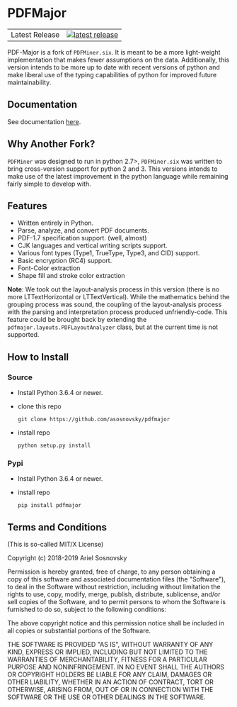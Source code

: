 # PDFMajor 

<table>
<tr>
  <td>Latest Release</td>
  <td>
    <a href="https://pypi.org/project/pdfmajor/">
    <img src="https://img.shields.io/pypi/v/pdfmajor.svg" alt="latest release" />
    </a>
  </td>
</tr>
</table>

PDF-Major is a fork of `PDFMiner.six`. It is meant to be a more light-weight implementation that makes fewer assumptions on the data. Additionally, this version intends to be more up to date with recent versions of python and make liberal use of the typing capabilities of python for improved future maintainability.

## Documentation

See documentation [here](https://asosnovsky.github.io/pdfmajor/).

## Why Another Fork?

`PDFMiner` was designed to run in python 2.7>, `PDFMiner.six` was written to bring cross-version support for python 2 and 3. This versions intends to make use of the latest improvement in the python language while remaining fairly simple to develop with. 


## Features

 * Written entirely in Python.
 * Parse, analyze, and convert PDF documents.
 * PDF-1.7 specification support. (well, almost)
 * CJK languages and vertical writing scripts support.
 * Various font types (Type1, TrueType, Type3, and CID) support.
 * Basic encryption (RC4) support.
 * Font-Color extraction
 * Shape fill and stroke color extraction

**Note**: We took out the layout-analysis process in this version (there is no more LTTextHorizontal or LTTextVertical). While the mathematics behind the grouping process was sound, the coupling of the layout-analysis process with the parsing and interpretation process produced unfriendly-code. This feature could be brought back by extending the `pdfmajor.layouts.PDFLayoutAnalyzer` class, but at the current time is not supported.

## How to Install

### Source

  * Install Python 3.6.4 or newer.
  * clone this repo

    `git clone https://github.com/asosnovsky/pdfmajor`
  * install repo

    `python setup.py install`

### Pypi
  * Install Python 3.6.4 or newer.
  * install repo

    `pip install pdfmajor`

## Terms and Conditions

(This is so-called MIT/X License)

Copyright (c) 2018-2019  Ariel Sosnovsky <ariel at sosnovsky dot ca>

Permission is hereby granted, free of charge, to any person
obtaining a copy of this software and associated documentation
files (the "Software"), to deal in the Software without
restriction, including without limitation the rights to use,
copy, modify, merge, publish, distribute, sublicense, and/or
sell copies of the Software, and to permit persons to whom the
Software is furnished to do so, subject to the following
conditions:

The above copyright notice and this permission notice shall be
included in all copies or substantial portions of the Software.

THE SOFTWARE IS PROVIDED "AS IS", WITHOUT WARRANTY OF ANY
KIND, EXPRESS OR IMPLIED, INCLUDING BUT NOT LIMITED TO THE
WARRANTIES OF MERCHANTABILITY, FITNESS FOR A PARTICULAR
PURPOSE AND NONINFRINGEMENT. IN NO EVENT SHALL THE AUTHORS OR
COPYRIGHT HOLDERS BE LIABLE FOR ANY CLAIM, DAMAGES OR OTHER
LIABILITY, WHETHER IN AN ACTION OF CONTRACT, TORT OR
OTHERWISE, ARISING FROM, OUT OF OR IN CONNECTION WITH THE
SOFTWARE OR THE USE OR OTHER DEALINGS IN THE SOFTWARE.
